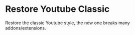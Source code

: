 # Restore Youtube Classic
Restore the classic Youtube style, the new one breaks many addons/extensions.
